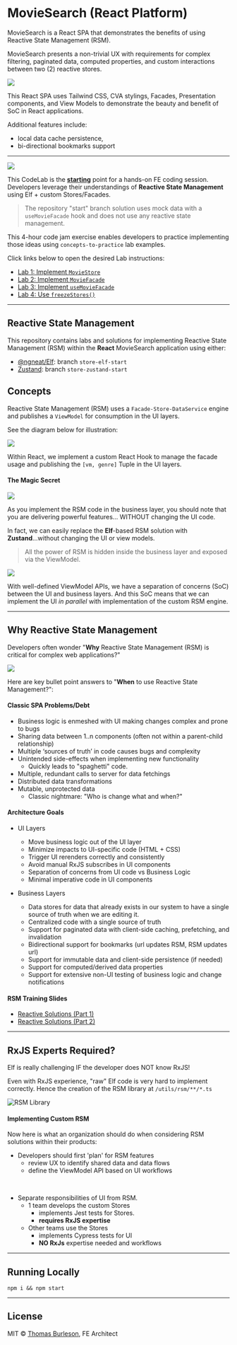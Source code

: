 # MovieSearch (React Platform)

MovieSearch is a React SPA that demonstrates the benefits of using Reactive State Management (RSM).

MovieSearch presents a non-trivial UX with requirements for complex filtering, paginated data, computed properties, and custom interactions between two (2) reactive stores.

![](https://user-images.githubusercontent.com/210413/212772247-112e3802-94ac-4500-80b8-ae62d8342f7b.png)

This React SPA uses Tailwind CSS, CVA stylings, Facades, Presentation components, and View Models to demonstrate the beauty and benefit of SoC in React applications.

Additional features include:

- local data cache persistence,
- bi-directional bookmarks support

---

![](https://user-images.githubusercontent.com/210413/220787979-7c594623-1902-4c0e-a99c-bea0e06d8981.png)

This CodeLab is the **[starting](https://githubbox.com/ThomasBurleson/)** point for a hands-on FE coding session. Developers leverage their understandings of **Reactive State Management** using Elf + custom Stores/Facades.

> The repository "start" branch solution uses mock data with a `useMovieFacade` hook and does not use any reactive state management.

This 4-hour code jam exercise enables developers to practice implementing those ideas using `concepts-to-practice` lab examples.

Click links below to open the desired Lab instructions:

- [Lab 1: Implement `MovieStore`](./labs/lab-1.md)
- [Lab 2: Implement `MovieFacade`](./labs/lab-2.md)
- [Lab 3: Implement `useMovieFacade`](./labs/lab-3.md)
- [Lab 4: Use `freezeStores()`](./labs/lab-4.md)

---

## Reactive State Management

This repository contains labs and solutions for implementing Reactive State Management (RSM) within the **React** MovieSearch application using either:

- [@ngneat/Elf](https://ngneat.github.io/elf/docs/store): branch `store-elf-start`
- [Zustand](https://docs.pmnd.rs/zustand/getting-started/introduction): branch `store-zustand-start`

## Concepts

Reactive State Management (RSM) uses a `Facade-Store-DataService` engine and publishes a `ViewModel` for consumption in the UI layers.

See the diagram below for illustration:

![](https://user-images.githubusercontent.com/210413/221055002-0d90088b-af56-40ae-aac5-7119fb01c9cf.png)

Within React, we implement a custom React Hook to manage the facade usage and publishing the `[vm, genre]` Tuple in the UI layers.

#### The Magic Secret

![](https://user-images.githubusercontent.com/210413/220787522-6da0155d-9e6f-439b-94ab-016324aed2d4.png)

As you implement the RSM code in the business layer, you should note that you are delivering powerful features... WITHOUT changing the UI code.

In fact, we can easily replace the **Elf**-based RSM solution with **Zustand**...without changing the UI or view models.

> All the power of RSM is hidden inside the business layer and exposed via the ViewModel.

![](https://user-images.githubusercontent.com/210413/220697616-0559ac4d-2f2b-494f-8c0e-b7305b8eab9d.png)

With well-defined ViewModel APIs, we have a separation of concerns (SoC) between the UI and business layers. And this SoC means that we can implement the UI _in parallel_ with implementation of the custom RSM engine.

---

## Why Reactive State Management

Developers often wonder "**Why** Reactive State Management (RSM) is critical for complex web applications?"

![](https://user-images.githubusercontent.com/210413/221086286-1637b748-e60e-4827-ab91-f2cb42af423e.png)

Here are key bullet point answers to "**When** to use Reactive State Management?":

#### Classic SPA Problems/Debt

- Business logic is enmeshed with UI making changes complex and prone to bugs
- Sharing data between 1..n components (often not within a parent-child relationship)
- Multiple ‘sources of truth’ in code causes bugs and complexity
- Unintended side-effects when implementing new functionality
  - Quickly leads to "spaghetti" code.
- Multiple, redundant calls to server for data fetchings
- Distributed data transformations
- Mutable, unprotected data
  - Classic nightmare: "Who is change what and when?"

#### Architecture Goals

- UI Layers

  - Move business logic out of the UI layer
  - Minimize impacts to UI-specific code (HTML + CSS)
  - Trigger UI rerenders correctly and consistently
  - Avoid manual RxJS subscribes in UI components
  - Separation of concerns from UI code vs Business Logic
  - Minimal imperative code in UI components

- Business Layers
  - Data stores for data that already exists in our system to have a single source of truth when we are editing it.
  - Centralized code with a single source of truth
  - Support for paginated data with client-side caching, prefetching, and invalidation
  - Bidirectional support for bookmarks (url updates RSM, RSM updates url)
  - Support for immutable data and client-side persistence (if needed)
  - Support for computed/derived data properties
  - Support for extensive non-UI testing of business logic and change notifications

#### RSM Training Slides

- [Reactive Solutions (Part 1)](https://slides.com/thomasburleson/reactive-architectures-part-1?token=IPeX6Q07)
- [Reactive Solutions (Part 2)](https://slides.com/thomasburleson/reactives-solutions-part-2?token=Qc1pZ_AN)

---

## RxJS Experts Required?

Elf is really challenging IF the developer does NOT know RxJS!

Even with RxJS experience, "raw" Elf code is very hard to implement correctly. Hence the creation of the RSM library at `/utils/rsm/**/*.ts`

![RSM Library](https://user-images.githubusercontent.com/210413/220992228-48c47168-cfb1-406a-b339-fc2be342a811.png)

#### Implementing Custom RSM

Now here is what an organization should do when considering RSM solutions within their products:

- Developers should first 'plan' for RSM features
  - review UX to identify shared data and data flows
  - define the ViewModel API based on UI workflows

<br/>

- Separate responsibilities of UI from RSM.
  - 1 team develops the custom Stores
    - implements Jest tests for Stores.
    - **requires RxJS expertise**
  - Other teams use the Stores
    - implements Cypress tests for UI
    - **NO RxJs** expertise needed and workflows

---

## Running Locally

```terminal
npm i && npm start
```

---

## License

MIT © [Thomas Burleson](https://github.com/ThomasBurleson), FE Architect
